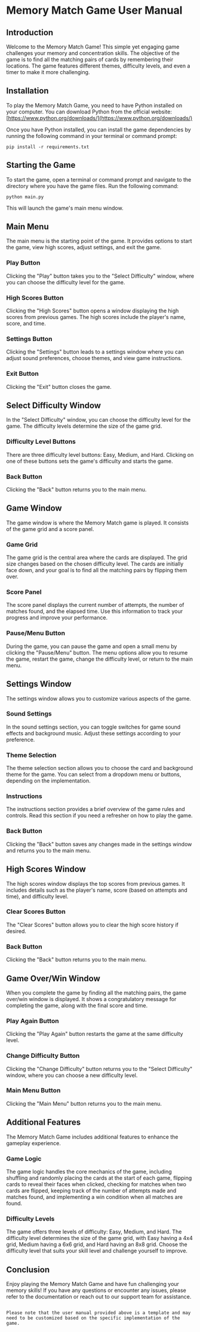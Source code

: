 # Memory Match Game User Manual

## Introduction

Welcome to the Memory Match Game! This simple yet engaging game challenges your memory and concentration skills. The objective of the game is to find all the matching pairs of cards by remembering their locations. The game features different themes, difficulty levels, and even a timer to make it more challenging.

## Installation

To play the Memory Match Game, you need to have Python installed on your computer. You can download Python from the official website: [https://www.python.org/downloads/](https://www.python.org/downloads/)

Once you have Python installed, you can install the game dependencies by running the following command in your terminal or command prompt:

```
pip install -r requirements.txt
```

## Starting the Game

To start the game, open a terminal or command prompt and navigate to the directory where you have the game files. Run the following command:

```
python main.py
```

This will launch the game's main menu window.

## Main Menu

The main menu is the starting point of the game. It provides options to start the game, view high scores, adjust settings, and exit the game.

### Play Button

Clicking the "Play" button takes you to the "Select Difficulty" window, where you can choose the difficulty level for the game.

### High Scores Button

Clicking the "High Scores" button opens a window displaying the high scores from previous games. The high scores include the player's name, score, and time.

### Settings Button

Clicking the "Settings" button leads to a settings window where you can adjust sound preferences, choose themes, and view game instructions.

### Exit Button

Clicking the "Exit" button closes the game.

## Select Difficulty Window

In the "Select Difficulty" window, you can choose the difficulty level for the game. The difficulty levels determine the size of the game grid.

### Difficulty Level Buttons

There are three difficulty level buttons: Easy, Medium, and Hard. Clicking on one of these buttons sets the game's difficulty and starts the game.

### Back Button

Clicking the "Back" button returns you to the main menu.

## Game Window

The game window is where the Memory Match game is played. It consists of the game grid and a score panel.

### Game Grid

The game grid is the central area where the cards are displayed. The grid size changes based on the chosen difficulty level. The cards are initially face down, and your goal is to find all the matching pairs by flipping them over.

### Score Panel

The score panel displays the current number of attempts, the number of matches found, and the elapsed time. Use this information to track your progress and improve your performance.

### Pause/Menu Button

During the game, you can pause the game and open a small menu by clicking the "Pause/Menu" button. The menu options allow you to resume the game, restart the game, change the difficulty level, or return to the main menu.

## Settings Window

The settings window allows you to customize various aspects of the game.

### Sound Settings

In the sound settings section, you can toggle switches for game sound effects and background music. Adjust these settings according to your preference.

### Theme Selection

The theme selection section allows you to choose the card and background theme for the game. You can select from a dropdown menu or buttons, depending on the implementation.

### Instructions

The instructions section provides a brief overview of the game rules and controls. Read this section if you need a refresher on how to play the game.

### Back Button

Clicking the "Back" button saves any changes made in the settings window and returns you to the main menu.

## High Scores Window

The high scores window displays the top scores from previous games. It includes details such as the player's name, score (based on attempts and time), and difficulty level.

### Clear Scores Button

The "Clear Scores" button allows you to clear the high score history if desired.

### Back Button

Clicking the "Back" button returns you to the main menu.

## Game Over/Win Window

When you complete the game by finding all the matching pairs, the game over/win window is displayed. It shows a congratulatory message for completing the game, along with the final score and time.

### Play Again Button

Clicking the "Play Again" button restarts the game at the same difficulty level.

### Change Difficulty Button

Clicking the "Change Difficulty" button returns you to the "Select Difficulty" window, where you can choose a new difficulty level.

### Main Menu Button

Clicking the "Main Menu" button returns you to the main menu.

## Additional Features

The Memory Match Game includes additional features to enhance the gameplay experience.

### Game Logic

The game logic handles the core mechanics of the game, including shuffling and randomly placing the cards at the start of each game, flipping cards to reveal their faces when clicked, checking for matches when two cards are flipped, keeping track of the number of attempts made and matches found, and implementing a win condition when all matches are found.

### Difficulty Levels

The game offers three levels of difficulty: Easy, Medium, and Hard. The difficulty level determines the size of the game grid, with Easy having a 4x4 grid, Medium having a 6x6 grid, and Hard having an 8x8 grid. Choose the difficulty level that suits your skill level and challenge yourself to improve.

## Conclusion

Enjoy playing the Memory Match Game and have fun challenging your memory skills! If you have any questions or encounter any issues, please refer to the documentation or reach out to our support team for assistance.

```

Please note that the user manual provided above is a template and may need to be customized based on the specific implementation of the game.